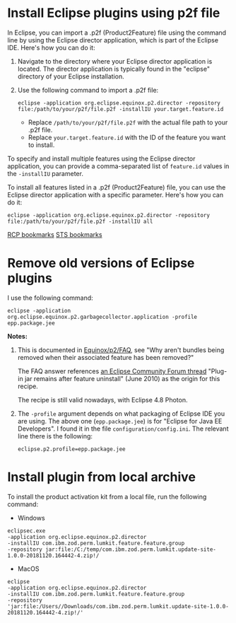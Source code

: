 # Install Eclipse plugins using  p2f file


In Eclipse, you can import a .p2f (Product2Feature) file using the command line by using the Eclipse director application, which is part of the Eclipse IDE. Here's how you can do it:

1. Navigate to the directory where your Eclipse director application is located. The director application is typically found in the "eclipse" directory of your Eclipse installation.
    
2. Use the following command to import a .p2f file:
    
    
    `eclipse -application org.eclipse.equinox.p2.director -repository file:/path/to/your/p2f/file.p2f -installIU your.target.feature.id`
    
    - Replace `/path/to/your/p2f/file.p2f` with the actual file path to your .p2f file.
    - Replace `your.target.feature.id` with the ID of the feature you want to install.

To specify and install multiple features using the Eclipse director application, you can provide a comma-separated list of `feature.id` values in the `-installIU` parameter.

To install all features listed in a .p2f (Product2Feature) file, you can use the Eclipse director application with a specific parameter. Here's how you can do it:

`eclipse -application org.eclipse.equinox.p2.director -repository file:/path/to/your/p2f/file.p2f -installIU all`

[RCP bookmarks](rcp.p2f)
[STS bookmarks](sts.p2f)

# Remove old versions of Eclipse plugins

I use the following command:

```
eclipse -application org.eclipse.equinox.p2.garbagecollector.application -profile epp.package.jee

```

**Notes:**

1.  This is documented in [Equinox/p2/FAQ](https://wiki.eclipse.org/Equinox/p2/FAQ#Why_aren.27t_bundles_being_removed_when_their_associated_feature_has_been_removed.3F), see "Why aren't bundles being removed when their associated feature has been removed?"
    
    The FAQ answer references [an Eclipse Community Forum thread](http://www.eclipse.org/forums/index.php?t=msg&goto=543500) "Plug-in jar remains after feature uninstall" (June 2010) as the origin for this recipe.
    
    The recipe is still valid nowadays, with Eclipse 4.8 Photon.
    
2.  The `-profile` argument depends on what packaging of Eclipse IDE you are using. The above one (`epp.package.jee`) is for "Eclipse for Java EE Developers". I found it in the file `configuration/config.ini`. The relevant line there is the following:
    
    ```
    eclipse.p2.profile=epp.package.jee
    ```

# Install plugin from local archive

To install the product activation kit from a local file, run the following command:

- Windows
```
eclipsec.exe 
-application org.eclipse.equinox.p2.director 
-installIU com.ibm.zod.perm.lumkit.feature.feature.group 
-repository jar:file:/C:/temp/com.ibm.zod.perm.lumkit.update-site-1.0.0-20181120.164442-4.zip!/
```

- MacOS
```
eclipse
-application org.eclipse.equinox.p2.director
-installIU com.ibm.zod.perm.lumkit.feature.feature.group 
-repository 'jar:file:/Users//Downloads/com.ibm.zod.perm.lumkit.update-site-1.0.0-20181120.164442-4.zip!/'
```
